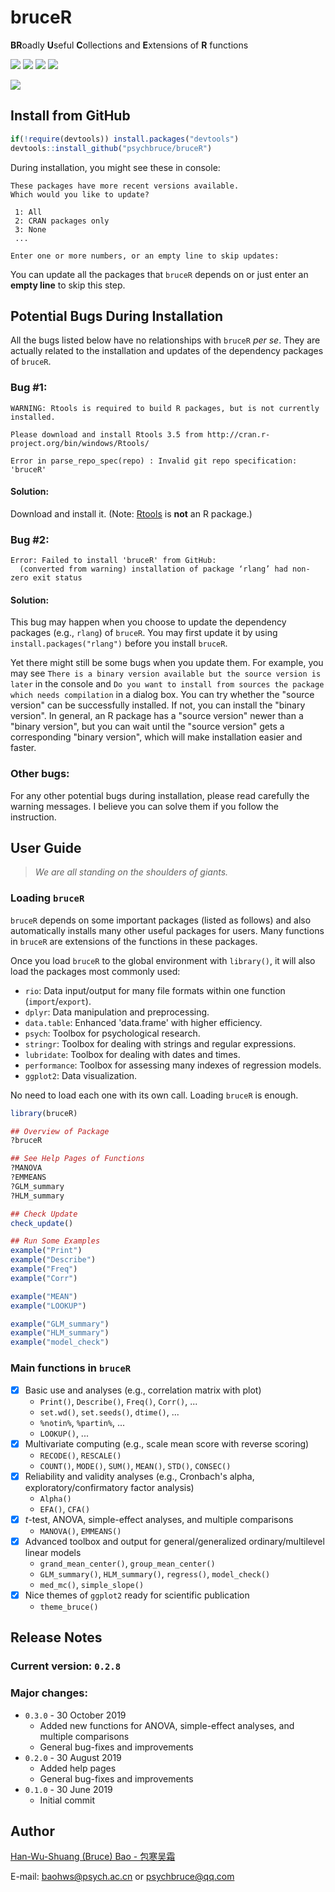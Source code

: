 # bruceR

**BR**oadly **U**seful **C**ollections and **E**xtensions of **R** functions

![](https://img.shields.io/badge/R-package-success)
![](https://img.shields.io/badge/Version-0.2.8-success)
![](https://img.shields.io/github/license/psychbruce/bruceR?label=License&color=success)
[![](https://img.shields.io/github/stars/psychbruce/bruceR?style=social)](https://github.com/psychbruce/bruceR/stargazers)

[![](https://img.shields.io/badge/Follow%20me%20on-Zhihu-blue)](https://www.zhihu.com/people/psychbruce/ "Personal profile on Zhihu.com")


## Install from GitHub
```r
if(!require(devtools)) install.packages("devtools")
devtools::install_github("psychbruce/bruceR")
```

During installation, you might see these in console:
```
These packages have more recent versions available.
Which would you like to update?

 1: All
 2: CRAN packages only
 3: None
 ...

Enter one or more numbers, or an empty line to skip updates:
```
You can update all the packages that `bruceR` depends on or just enter an **empty line** to skip this step.


## Potential Bugs During Installation

All the bugs listed below have no relationships with `bruceR` *per se*. They are actually related to the installation and updates of the dependency packages of `bruceR`.

### Bug #1:
```
WARNING: Rtools is required to build R packages, but is not currently installed.

Please download and install Rtools 3.5 from http://cran.r-project.org/bin/windows/Rtools/

Error in parse_repo_spec(repo) : Invalid git repo specification: 'bruceR'
```
#### Solution:
Download and install it. (Note: [Rtools](http://cran.r-project.org/bin/windows/Rtools/) is **not** an R package.)

### Bug #2:
```
Error: Failed to install 'bruceR' from GitHub:
  (converted from warning) installation of package ‘rlang’ had non-zero exit status
```
#### Solution:
This bug may happen when you choose to update the dependency packages (e.g., `rlang`) of `bruceR`. You may first update it by using `install.packages("rlang")` before you install `bruceR`.

Yet there might still be some bugs when you update them. For example, you may see `There is a binary version available but the source version is later` in the console and `Do you want to install from sources the package which needs compilation` in a dialog box. You can try whether the "source version" can be successfully installed. If not, you can install the "binary version". In general, an R package has a "source version" newer than a "binary version", but you can wait until the "source version" gets a corresponding "binary version", which will make installation easier and faster.

### Other bugs:
For any other potential bugs during installation, please read carefully the warning messages. I believe you can solve them if you follow the instruction.


## User Guide
> *We are all standing on the shoulders of giants.*

### Loading `bruceR`
`bruceR` depends on some important packages (listed as follows) and also automatically installs many other useful packages for users. Many functions in `bruceR` are extensions of the functions in these packages.

Once you load `bruceR` to the global environment with `library()`, it will also load the packages most commonly used:
- `rio`: Data input/output for many file formats within one function (`import`/`export`).
- `dplyr`: Data manipulation and preprocessing.
- `data.table`: Enhanced 'data.frame' with higher efficiency.
- `psych`: Toolbox for psychological research.
- `stringr`: Toolbox for dealing with strings and regular expressions.
- `lubridate`: Toolbox for dealing with dates and times.
- `performance`: Toolbox for assessing many indexes of regression models.
- `ggplot2`: Data visualization.

No need to load each one with its own call. Loading `bruceR` is enough.
```r
library(bruceR)

## Overview of Package
?bruceR

## See Help Pages of Functions
?MANOVA
?EMMEANS
?GLM_summary
?HLM_summary

## Check Update
check_update()

## Run Some Examples
example("Print")
example("Describe")
example("Freq")
example("Corr")

example("MEAN")
example("LOOKUP")

example("GLM_summary")
example("HLM_summary")
example("model_check")
```

### Main functions in `bruceR`
- [x] Basic use and analyses (e.g., correlation matrix with plot)
  + `Print()`, `Describe()`, `Freq()`, `Corr()`, ...
  + `set.wd()`, `set.seeds()`, `dtime()`, ...
  + `%notin%`, `%partin%`, ...
  + `LOOKUP()`, ...
- [x] Multivariate computing (e.g., scale mean score with reverse scoring)
  + `RECODE()`, `RESCALE()`
  + `COUNT()`, `MODE()`, `SUM()`, `MEAN()`, `STD()`, `CONSEC()`
- [x] Reliability and validity analyses (e.g., Cronbach's alpha, exploratory/confirmatory factor analysis)
  + `Alpha()`
  + `EFA()`, `CFA()`
- [x] *t*-test, ANOVA, simple-effect analyses, and multiple comparisons
  + `MANOVA()`, `EMMEANS()`
- [x] Advanced toolbox and output for general/generalized ordinary/multilevel linear models
  + `grand_mean_center()`, `group_mean_center()`
  + `GLM_summary()`, `HLM_summary()`, `regress()`, `model_check()`
  + `med_mc()`, `simple_slope()`
- [x] Nice themes of `ggplot2` ready for scientific publication
  + `theme_bruce()`


## Release Notes
### Current version: `0.2.8`
### Major changes:
+ `0.3.0` - 30 October 2019
  + Added new functions for ANOVA, simple-effect analyses, and multiple comparisons
  + General bug-fixes and improvements
+ `0.2.0` - 30 August 2019
  + Added help pages
  + General bug-fixes and improvements
+ `0.1.0` - 30 June 2019
  + Initial commit


## Author
[Han-Wu-Shuang (Bruce) Bao - 包寒吴霜](https://www.zhihu.com/people/psychbruce/ "Personal profile on Zhihu.com")

E-mail: baohws@psych.ac.cn or psychbruce@qq.com
